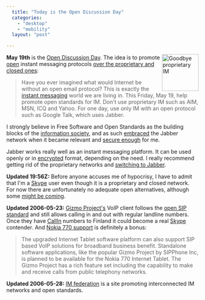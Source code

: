 ```yaml
---
  title: "Today is the Open Discussion Day"
  categories: 
    - "desktop"
    - "mobility"
  layout: "post"

---
```

<img src="https://s3.eu-central-1.amazonaws.com/bergie-iki-fi/goodbye_im.png" border="0" height="96" width="96" alt="Goodbye proprietary IM" title="Goodbye proprietary IM" align="right" />

__May 19th__ is the [Open Discussion Day][1]. The idea is to promote [open][2] instant messaging protocols [over the proprietary and closed ones][3]:

> Have you ever imagined what would Internet be without an open email protocol? This is exactly the [instant messaging][8] world we are living in. This Friday, May 19, help promote open standards for IM. Don't use proprietary IM such as AIM, MSN, ICQ and Yahoo. For one day, use only IM with an open protocol such as Google Talk, which uses Jabber.

I strongly believe in Free Software and Open Standards as the building blocks of the [information society][4], and as such [embraced][6] the Jabber network when it became relevant and [secure enough][5] for me.

Jabber works really well as an instant messaging platform. It can be used openly or in [encrypted][5] format, depending on the need. I really recommend getting rid of the proprietary networks and [switching to Jabber][7].

__Updated 19:56Z:__ Before anyone accuses me of hypocrisy, I have to admit that I'm a [Skype][10] user even though it is a proprietary and closed network. For now there are unfortunately no adequate open alternatives, although some [might be coming][9].

__Updated 2006-05-23:__ [Gizmo Project's][11] VoIP client follows the [open SIP standard][12] and still allows calling in and out with regular landline numbers. Once they have [CallIn][13] numbers to Finland it could become a real [Skype][10] contender. And [Nokia 770 support][14] is definitely a bonus:

> The upgraded Internet Tablet software platform can also support SIP based VoIP solutions for broadband business benefit. Standalone software applications, like the popular Gizmo Project by SIPPhone Inc, is planned to be available for the Nokia 770 Internet Tablet. The Gizmo Project has a rich feature set including the capability to make and receive calls from public telephony networks.

__Updated 2006-05-28:__ [IM federation][15] is a site promoting interconnected IM networks and open standards.

[1]: http://ploum.frimouvy.org/?2006/04/06/103-may-19th-the-open-discussion-day-19-mai
[2]: http://www.jabber.org/about/overview.shtml
[3]: http://digg.com/technology/Friday_is_Open_Discussion_Day_,_For_One_Day_Use_Only_Open_Protocal_IM
[4]: http://en.wikipedia.org/wiki/Information_society
[5]: http://bergie.iki.fi/blog/securing-instant-messaging/
[6]: http://bergie.iki.fi/about/contact/
[7]: http://www.deepdarc.com/2006/05/19/full-time-jabber/
[8]: http://en.wikipedia.org/wiki/Instant_messaging
[9]: http://antecipate.blogspot.com/2006/05/voice-services-use-cases.html
[10]: http://www.skype.com/
[11]: http://www.gizmoproject.com/
[12]: http://freebies.about.com/od/freeservices/a/gizmo.htm
[13]: http://www.gizmoproject.com/call-in.php
[14]: http://press.nokia.com/PR/200605/1051308_5.html
[15]: http://www.imfederation.com/
